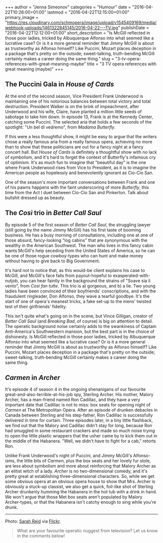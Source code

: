 +++
author = "Jenna Simeonov"
categories = "Humour"
date = "2016-04-22T10:26:00+01:00"
lastmod = "2016-04-22T12:15:00+01:00"
primary_image = "https://res.cloudinary.com/schmopera/image/upload/v1545409169/media/webhook-uploads/1461322845145/2016-04-22---TV.jpg"
publishDate = "2016-04-22T12:12:00+01:00"
short_description = "Is McGill reflected in those poor ladies, tricked by Albuquerque Alfonso into what seemed like a lucrative case? Or is it a more general reminder that Jimmy McGill is about as trustworthy as Alfonso himself? Like Puccini, Mozart places deception in a package that&#039;s pretty on the outside; sweet-talking, truth-bending McGill certainly makes a career doing the same thing."
slug = "3-tv-opera-references-with-great-meaning-maybe"
title = "3 TV opera references with great meaning (maybe)"
+++

## The Puccini Gala in *House of Cards*

At the end of the second season, Vice President Frank Underwood is maintaining one of his notorious balances between total victory and total destruction. President Walker is on the brink of impeachment, after Underwood and his wife, Claire, have planted a million little seeds of sabotage to take him down. In episode 13, Frank is at the Kennedy Center, catching some Puccini. The selected aria that holds a few seconds of the spotlight: "Un bel dì vedremo", from *Madama Butterfly*.

If this were a less thoughtful show, it might be easy to argue that the writers chose a really famous aria from a really famous opera, achieving no more than to show that these politicians are out for a fancy night at a fancy concert hall. But *House of Cards* is definitely a thoughtful show with no lack of symbolism, and it's hard to forget the context of Butterfly's infamous cry of optimism. It's as much fun to imagine that "beautiful day" is the one where Frank Underwood rises from Vice to President, as it is to imagine the American people as hopelessly and benevolently ignorant as Cio-Cio San.

One of the season's more important conversations between Frank and one of his pawns happens with the faint underscoring of more *Butterfly*, this time from the Act I duet between Cio-Cio San and Pinkerton. Talk about bullshit dressed up as beauty.

## The *Così* trio in *Better Call Saul*

By episode 5 of the first season of *Better Call Saul*, the struggling lawyer (still going by the name Jimmy McGill) has his first taste of booming business. He has a busy morning of consultations, including one at one of those absurd, fancy-looking "log cabins" that are synonymous with the wealthy in the American Southwest. The man who lives in this fancy cabin wants McGill's help seceding from the United States of America, so he can be one of those rogue cowboy-types who can hunt and make money without having to give back to Big Government.

It's hard not to notice that, as this would-be client explains his case to McGill, and McGill's face falls from payout-hopeful to exasperated-with-nutjob, you can hear faintly in the background the strains of "Soave sia il vento", from *Così fan tutte*. This trio is a) gorgeous, and b) a lie. Two young ladies have been convinced of their boyfriends' conscriptions, and with the fraudulent ringleader, Don Alfonso, they wave a tearful goodbye. It's the start of one of opera's meanest tricks, a fake set-up to the mens' twisted test of their girlfriends' fidelity.

This isn't quite what's going on in the scene, but Vince Gilligan, creator of *Better Call Saul* (and *Breaking Bad*, of course) is big on attention to detail. The operatic background noise certainly adds to the swankiness of Captain Anti-America's Southwestern mansion, but the best part is in the choice of dishonesty. Is McGill reflected in those poor ladies, tricked by Albuquerque Alfonso into what seemed like a lucrative case? Or is it a more general reminder that Jimmy McGill is about as trustworthy as Alfonso himself? Like Puccini, Mozart places deception in a package that's pretty on the outside; sweet-talking, truth-bending McGill certainly makes a career doing the same thing.

## *Carmen* in *Archer*

It's episode 4 of season 4 in the ongoing shenanigans of our favourite great-and-also-terrible-at-his-job spy, Sterling Archer. His mother, Malory Archer, has a man-friend named Ron Cadillac, and they have a very important date that Cadillac is not to miss: box seats for opening night of *Carmen* at The Metropolitan Opera. After an episode of drunken debacles in Canada between Sterling and his step-father, Ron Cadillac is successfully delivered in time for curtain. Three episodes later, in a tiny little flashback, we find out that the Malory and Cadillac didn't stay for long, because Ron had smuggled in some restaurant crackers and made so much noise trying to open the little plastic wrappers that the usher came by to kick them out in the middle of the Habanera. "Well, we didn't have to fight for a cab," retorts Ron.

Unlike Frank Underwood's night of Puccini, and Jimmy McGill's Alfonso-isms, the little bits of *Carmen*, plus the box seats and her lovely fur stole, are less about symbolism and more about reinforcing that Malory Archer as an elitist witch of a lady. *Archer* is no two-dimensional comedy, and it's pretty great at establishing three-dimensional characters. So, while we get some obvious opera at an obvious opera house to show that Mrs. Archer is obviously a stuck-up classist, we also get a quick, foil-like shot of Sterling Archer drunkenly humming the Habanera in the hot tub with a drink in hand. We won't argue that those Met box seats aren't populated by Malory Archer-types, or that the Habanera isn't catchy enough to sing while you're drunk.

***
Photo: [Sarah Reid](https://www.flickr.com/photos/sarahreido/3245498261) via [Flickr](https://creativecommons.org/licenses/by/2.0/).

>What are your favourite operatic nuggest from television? Let us know in the comments below!
